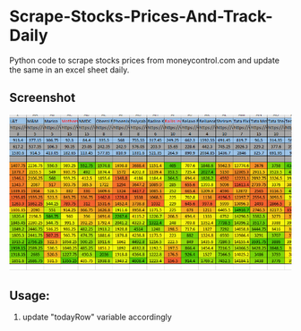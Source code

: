 # Scrape-Stocks-Prices-And-Track-Daily
Python code to scrape stocks prices from moneycontrol.com and update the same in an excel sheet daily.


## Screenshot
![screenshot](screenshot.PNG)

## Usage:
1. update "todayRow" variable accordingly
